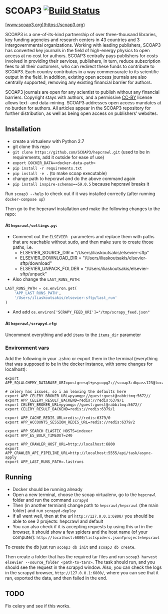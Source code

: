 # SCOAP3 [![Build Status](https://travis-ci.org/SCOAP3/scoap3-next.svg?branch=master)](https://travis-ci.org/SCOAP3/scoap3-next)
[www.scoap3.org](https://scoap3.org)

SCOAP3 is a one-of-its-kind partnership of over three-thousand libraries, key funding agencies and research centers in 43 countries and 3 intergovernmental organizations. Working with leading publishers, SCOAP3 has converted key journals in the field of high-energy physics to open access at no cost for authors. SCOAP3 centrally pays publishers for costs involved in providing their services, publishers, in turn, reduce subscription fees to all their customers, who can redirect these funds to contribute to SCOAP3. Each country contributes in a way commensurate to its scientific output in the field. In addition, existing open access journals are also centrally supported, removing any existing financial barrier for authors.

SCOAP3 journals are open for any scientist to publish without any financial barriers. Copyright stays with authors, and a permissive [CC-BY](https://creativecommons.org/licenses/by/4.0/) license allows text- and data-mining. SCOAP3 addresses open access mandates at no burden for authors. All articles appear in the SCOAP3 repository for further distribution, as well as being open access on publishers’ websites.


## Installation

* create a virtualenv with Python 2.7
* git clone this repo
* `git clone https://github.com/SCOAP3/hepcrawl.git` (used to be in requirements, add it outside for ease of use)
* `export DOCKER_DATA=<docker-data-path>`
* `pip install -r requirements.txt`
* `pip install -e .` (to make scoap executable)
* change path to hepcrawl and do the above command again
* `pip install inspire-schemas==59.0.5` because hepcrawl breaks it

Run `scoap3 --help` to check out if it was installed correctly (after running `docker-compose up`)

Then go to the hepcrawl installation and make the following changes to the repo:

#### At `hepcrawl/settings.py`:

* Comment out the `ELSEVIER_` parameters and replace them with paths that are reachable without sudo, and then make sure to create those paths, i.e.
    * ELSEVIER_SOURCE_DIR = "/Users/iliaskoutsakis/elsevier-sftp"
    * ELSEVIER_DOWNLOAD_DIR = "/Users/iliaskoutsakis/elsevier-sftp/download"
    * ELSEVIER_UNPACK_FOLDER = "/Users/iliaskoutsakis/elsevier-sftp/unpack"
* Also change the `LAST_RUNS_PATH`:
```python
LAST_RUNS_PATH = os.environ.get(
    'APP_LAST_RUNS_PATH',
    '/Users/iliaskoutsakis/elsevier-sftp/last_run'
)
```
* And add `os.environ['SCRAPY_FEED_URI']="/tmp/scrapy_feed.json"`


#### At `hepcrawl/scrapyd.cfg`:

Uncomment everything and add `items` to the `items_dir` parameter

### Environment vars

Add the following in your .zshrc or export them in the terminal (everything that was supposed to be in the docker instance, with some changes for localhost):

```shell script
export APP_SQLALCHEMY_DATABASE_URI=postgresql+psycopg2://scoap3:dbpass123@localhost:5432/scoap3

# celery has issues, so i am leaving the defaults here
export APP_CELERY_BROKER_URL=pyamqp://guest:guest@rabbitmq:5672//
export APP_CELERY_RESULT_BACKEND=redis://redis:6379/1
export CELERY_BROKER_URL=pyamqp://guest:guest@rabbitmq:5672//
export CELERY_RESULT_BACKEND=redis://redis:6379/1

export APP_CACHE_REDIS_URL=redis://redis:6379/0
export APP_ACCOUNTS_SESSION_REDIS_URL=redis://redis:6379/2

export APP_SEARCH_ELASTIC_HOSTS=indexer
export APP_ES_BULK_TIMEOUT=240

export APP_CRAWLER_HOST_URL=http://localhost:6800
export APP_CRAWLER_API_PIPELINE_URL=http://localhost:5555/api/task/async-apply
export APP_LAST_RUNS_PATH=.lastruns
```


## Running

* Docker should be running already
* Open a new terminal, choose the scoap virtualenv, go to the `hepcrawl` folder and run the command `scrapyd`
* Then (in another termianl) change path to `hepcrawl/hepcrawl` (the main folder) and run `scrapyd-deploy`
* if all went well, then at the url `http://127.0.0.1:6800/` you should be able to see 2 projects: hepcrawl and default
* You can also check if it is accepting requests by using this url in the browser, it should show a few spiders and the host name (of your computer): `http://localhost:6800/listspiders.json?project=hepcrawl`

To create the db just run `scoap3 db init` and `scoap3 db create`.

Then create a folder that has the required tar files and run `scoap3 harvest elsevier --source_folder <path-to-tars>`.
The task should run, and you should see the request in the scrapyd window.
Also, you can check the logs in the scrapyd browser, `http://127.0.0.1:6800/`, where you can see that it ran, exported the data, and then failed in the end.

## TODO
Fix celery and see if this works.